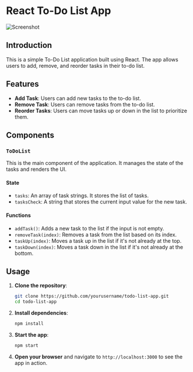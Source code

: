 # React To-Do List App

![Screenshot](https://github.com/piyushh-k/to-do-list/blob/ebd27fc6ab958adc97763f764f63a9d07dae85fc/todo.png)


## Introduction

This is a simple To-Do List application built using React. The app allows users to add, remove, and reorder tasks in their to-do list.

## Features

- **Add Task**: Users can add new tasks to the to-do list.
- **Remove Task**: Users can remove tasks from the to-do list.
- **Reorder Tasks**: Users can move tasks up or down in the list to prioritize them.

## Components

### `ToDoList`

This is the main component of the application. It manages the state of the tasks and renders the UI.

#### State

- `tasks`: An array of task strings. It stores the list of tasks.
- `tasksCheck`: A string that stores the current input value for the new task.

#### Functions

- `addTask()`: Adds a new task to the list if the input is not empty.
- `removeTask(index)`: Removes a task from the list based on its index.
- `taskUp(index)`: Moves a task up in the list if it's not already at the top.
- `taskDown(index)`: Moves a task down in the list if it's not already at the bottom.

## Usage

1. **Clone the repository**:
    ```sh
    git clone https://github.com/yourusername/todo-list-app.git
    cd todo-list-app
    ```

2. **Install dependencies**:
    ```sh
    npm install
    ```

3. **Start the app**:
    ```sh
    npm start
    ```

4. **Open your browser** and navigate to `http://localhost:3000` to see the app in action.
